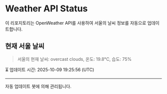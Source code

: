 
# Weather API Status

이 리포지토리는 OpenWeather API를 사용하여 서울의 날씨 정보를 자동으로 업데이트합니다.

## 현재 서울 날씨
> 서울의 현재 날씨: overcast clouds, 온도: 19.8°C, 습도: 75%

⏳ 업데이트 시간: 2025-10-09 19:25:56 (UTC)

---
자동 업데이트 봇에 의해 관리됩니다.
